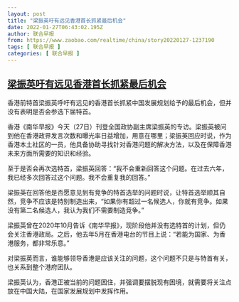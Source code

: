 ```yaml
---
layout: post
title: "梁振英吁有远见香港首长抓紧最后机会"
date: 2022-01-27T06:43:02.195Z
author: 联合早报
from: https://www.zaobao.com/realtime/china/story20220127-1237190
tags: [ 联合早报 ]
categories: [ 联合早报 ]
---
```

<!--1643287440000-->
[梁振英吁有远见香港首长抓紧最后机会](https://www.zaobao.com/realtime/china/story20220127-1237190)
------

<div>
<p>香港前特首梁振英呼吁有远见的香港首长抓紧中国发展规划给予的最后机会，但并没有表明是否会参选下届特首。</p><p>香港《南华早报》今天（27日）刊登全国政协副主席梁振英的专访。梁振英被问到他在香港政界发言次数和曝光率日益增加，用意在哪里；梁振英回应时说，作为香港本土社区的一员，他具备协助寻找针对香港问题的解决方法，以及在保障香港未来方面所需要的知识和经验。</p><p>至于是否会再次选特首，梁振英回答：“我不会重新回答这个问题。在过去六年，我已经多次回答过这个问题。我不会重复我的回答。”</p><section id="imu"><div id="dfp-ad-imu1">        </div></section><p>梁振英在回答他是否愿意见到有竞争的特首选举的问题时说，让特首选举顺其自然，竞争不应该是特别制造出来，“如果你有超过一名候选人，你就有竞争。如果没有第二名候选人，我认为我们不需要制造竞争。”</p><p>梁振英曾在2020年10月告诉《南华早报》，现阶段他并没有选特首的计划，但仍会关注香港政局。之后，他去年5月在香港电台的节目上说：“若能为国家、为香港服务，都非常乐意。”</p><p>对梁振英而言，谁能够领导香港是应该关注的问题，这个问题不只是与特首有关，也关系到整个港府团队。</p><div id="innity-in-post"></div><div id="dfp-ad-midarticlespecial">        </div><p>梁振英认为，香港正被当前的问题困住，并强调要摆脱现有困境，就需要将关注点放在中国大陆，在国家发展规划中发挥作用。</p>      <div class="cx_paywall_placeholder" id="sph_cdp_40"></div>
</div>

